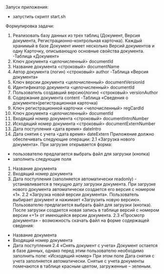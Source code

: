 Запуск приложения:
- запустить скрипт start.sh


Формулировка задачи: 
1. Реализовать базу данных из трех таблиц (Документ, Версия документа,
Регистрационно-контрольная карточка).
Каждый хранимый в базе Документ имеет несколько Версий документов и
одну Карточку, описывающую основные свойства документа.
-Таблица «Документ»
1. Ключ документа
<целочисленный> documentId
2. Название документа
<строковый> documentName
3. Автор документа (логин)
<строковый> author
-Таблица «Версия документа»
1. Ключ версии документа
<целочисленный> documentVersionId
2. Идентификатор документа
<целочисленный> documentId
3. Пользователь создавший версию(логин)
<строковый> versionAuthor
4. Содержание документа
<bytea> content
-Таблица «Сведения о документе»(регистрационная карточка)
1. Ключ регистрационной карточки
<челочисленный> regCardId
2. Ключ документа
<целочисленный> documentId
3. Входящий номер документа
<строковый> documentIntroNumber
4. Исходящий номер документа
<строковый> documentExternNumber
5. Дата поступления
<дата время> dateIntro
6. Дата снятия с учета
<дата время> dateExtern
Приложение должно обеспечивать следующие операции:
2.1 «Загрузка нового документа». При загрузке открывается форма:
- пользователю предлагается выбрать файл для загрузки (кнопка)
- заполнить следующие поля
1. Название документа
2. Входящий номер документа
3. Дата поступления (заполняется автоматически readonly) -
устанавливается в текущую дату загрузки документа.
При загрузке нового документа автоматически создается его версия с
номером «1».
2.2 «Загрузка новой версии документа». Пользователь выбирает документ
и нажимает «Загрузить новую версию». Пользователю предлагается
выбрать файл для загрузки (кнопка). После загрузки создается новая запись в
таблице версий с номером версии «+1» от имеющейся версии документа.
2.3 «Просмотр документа» - возможность скачать файл на форме содержащей
сведения:
- Название документа
- Входящий номер документа
- Дата поступления
2.4 «Снять документ с учета» Документ остается в базе данных, однако перед
этим пользователю необходимо заполнить поле:
«Исходящий номер»
При этом поле Дата снятия с учета заполняется автоматически.
Снятые с учета документы помечаются в таблице красным цветом,
загруженные – зеленым.
